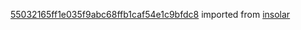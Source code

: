 [55032165ff1e035f9abc68ffb1caf54e1c9bfdc8](https://github.com/insolar/insolar/commit/55032165ff1e035f9abc68ffb1caf54e1c9bfdc8) imported from [insolar](https://github.com/insolar/insolar)
